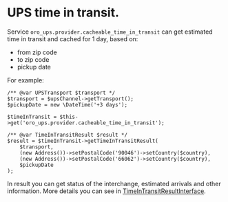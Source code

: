# UPS time in transit.

Service `oro_ups.provider.cacheable_time_in_transit` can get estimated time in transit and cached for 1 day, based on:
 * from zip code
 * to zip code
 * pickup date

For example:
```code
/** @var UPSTransport $transport */
$transport = $upsChannel->getTransport();
$pickupDate = new \DateTime('+3 days');

$timeInTransit = $this->get('oro_ups.provider.cacheable_time_in_transit');

/** @var TimeInTransitResult $result */
$result = $timeInTransit->getTimeInTransitResult(
    $transport,
    (new Address())->setPostalCode('90046')->setCountry($country),
    (new Address())->setPostalCode('66062')->setCountry($country),
    $pickupDate
);
```
In result you can get status of the interchange, estimated arrivals and other information. More details you can see in [TimeInTransitResultInterface](../../TimeInTransit/Result/TimeInTransitResultInterface.php).
